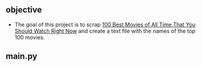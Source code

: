 ## objective
- The goal of this project is to scrap [100 Best Movies of All Time That You Should Watch Right Now](https://www.timeout.com/film/best-movies-of-all-time) and create a text file with the names of the top 100 movies.

## main.py
